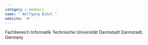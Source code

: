 ```yaml
---
category : members
name: " Wolfgang Bibel " 
website: '#'
---
```

Fachbereich Informatik
Technische Universität Darmstadt
Darmstadt, Germany

